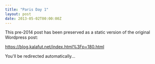 ```yaml
---
title: "Paris Day 1"
layout: post
date: 2013-05-02T00:00:00Z
---
```


This pre-2014 post has been preserved as a static version of the original Wordpress post:

https://blog.kalafut.net/index.html%3Fp=180.html

You'll be redirected automatically...

<head>
  <meta http-equiv="refresh" content="5;url=https://blog.kalafut.net/index.html%3Fp=180.html">
</head>
